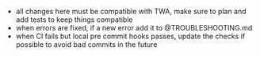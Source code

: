 - all changes here must be compatible with TWA, make sure to plan and add tests to keep things compatible
- when errors are fixed, if a new error add it to @TROUBLESHOOTING.md
- when CI fails but local pre commit hooks passes, update the checks if possible to avoid bad commits in the future